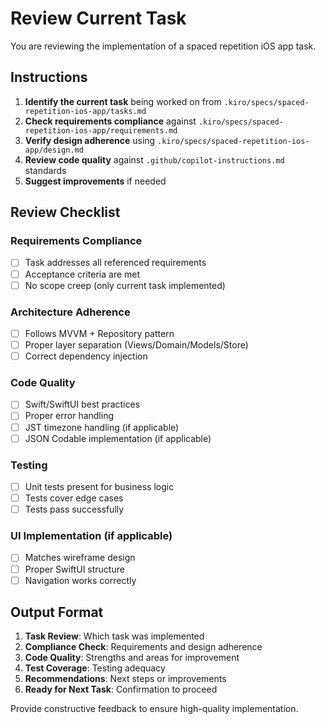 # Review Current Task

You are reviewing the implementation of a spaced repetition iOS app task.

## Instructions

1. **Identify the current task** being worked on from `.kiro/specs/spaced-repetition-ios-app/tasks.md`
2. **Check requirements compliance** against `.kiro/specs/spaced-repetition-ios-app/requirements.md`
3. **Verify design adherence** using `.kiro/specs/spaced-repetition-ios-app/design.md`
4. **Review code quality** against `.github/copilot-instructions.md` standards
5. **Suggest improvements** if needed

## Review Checklist

### Requirements Compliance
- [ ] Task addresses all referenced requirements
- [ ] Acceptance criteria are met
- [ ] No scope creep (only current task implemented)

### Architecture Adherence
- [ ] Follows MVVM + Repository pattern
- [ ] Proper layer separation (Views/Domain/Models/Store)
- [ ] Correct dependency injection

### Code Quality
- [ ] Swift/SwiftUI best practices
- [ ] Proper error handling
- [ ] JST timezone handling (if applicable)
- [ ] JSON Codable implementation (if applicable)

### Testing
- [ ] Unit tests present for business logic
- [ ] Tests cover edge cases
- [ ] Tests pass successfully

### UI Implementation (if applicable)
- [ ] Matches wireframe design
- [ ] Proper SwiftUI structure
- [ ] Navigation works correctly

## Output Format

1. **Task Review**: Which task was implemented
2. **Compliance Check**: Requirements and design adherence
3. **Code Quality**: Strengths and areas for improvement
4. **Test Coverage**: Testing adequacy
5. **Recommendations**: Next steps or improvements
6. **Ready for Next Task**: Confirmation to proceed

Provide constructive feedback to ensure high-quality implementation.